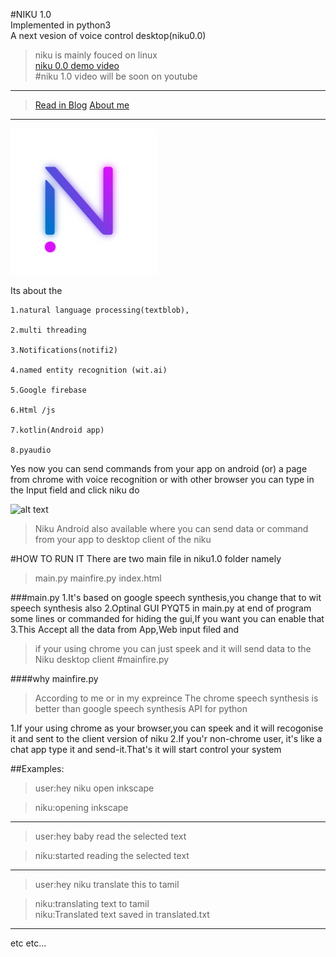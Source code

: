 #NIKU 1.0 <br /> 
Implemented in python3 <br /> 
A next vesion of voice control desktop(niku0.0) <br /> 
>niku is mainly fouced on linux <br /> 
[niku 0.0 demo video](https://www.youtube.com/watch?v=A67odkNHfV8&t=0s&list=PLTQ41TEP2ikhO__sh_DHP17mG9aOOdZch&index=2)<br />
#niku 1.0 video will be soon on youtube
---------------------
>[Read in Blog](sanjaykhanssk.wixsite.com/aboutme/blog)
>[About me](sanjaykhanssk.wixsite.com/resume)
------------------------------------------------------
![alt text](logo.png "Logo")


Its about the 

    1.natural language processing(textblob),

    2.multi threading

    3.Notifications(notifi2)

    4.named entity recognition (wit.ai) 

    5.Google firebase

    6.Html /js 

    7.kotlin(Android app) 

    8.pyaudio

Yes now you can send commands from your app on android (or) a page from chrome with voice recognition or with other browser  you can type in the Input field and click niku do 

![alt text](https://static.wixstatic.com/media/ee92ff_3ed02c59964349b680850f93d17bacc8~mv2.png/v1/fill/w_740,h_416,al_c,usm_0.66_1.00_0.01/ee92ff_3ed02c59964349b680850f93d17bacc8~mv2.png "niku web")

>Niku Android also available where you can send data or command from your app to desktop client of the niku

#HOW TO RUN IT
There are two main file in niku1.0 folder namely
>main.py
>mainfire.py
>index.html

###main.py
1.It's based on google speech synthesis,you change that to wit speech synthesis also
2.Optinal GUI PYQT5 in main.py at end of program some lines or commanded for hiding the gui,If you want you can enable that
3.This Accept all the data from App,Web input filed and 
>if your using chrome you can just speek and it will send data to the Niku desktop client
#mainfire.py

####why mainfire.py
>According to me or in my expreince The chrome speech synthesis is better than google speech synthesis API for python 

1.If your using chrome as your browser,you can speek and it will recogonise it and sent to the client version of niku
2.If you'r non-chrome user, it's like a chat app type it and send-it.That's it will start control your system

##Examples:
>user:hey niku open inkscape

>niku:opening inkscape
-----------------------------
>user:hey baby read the selected text

>niku:started reading the selected text
----------------------------
>user:hey niku translate this to tamil

>niku:translating text to tamil<br /> 
>niku:Translated text saved in translated.txt
----------------------------

etc 
etc...
